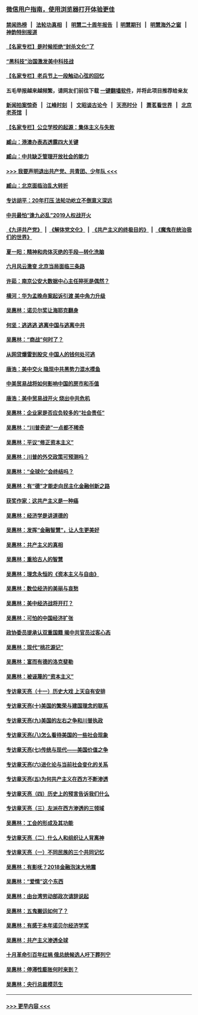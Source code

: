 ### [微信用户指南，使用浏览器打开体验更佳](https://github.com/gfw-breaker/banned-news1/blob/master/indexes/wechat-guide.md?t=0)
#### [禁闻热榜](热点新闻.md?t=0)  &nbsp;&nbsp;|&nbsp;&nbsp; [法轮功真相](https://github.com/gfw-breaker/truth/blob/master/README.md?t=0) &nbsp;&nbsp;|&nbsp;&nbsp; [明慧二十周年报告](https://github.com/gfw-breaker/mh-reports/blob/master/README.md?t=0) &nbsp;&nbsp;|&nbsp;&nbsp;[明慧期刊](https://github.com/gfw-breaker/mh-qikan) &nbsp;&nbsp;|&nbsp;&nbsp; [明慧海外之窗](https://github.com/gfw-breaker/mh-news/blob/master/README.md?t=0) &nbsp;&nbsp;|&nbsp;&nbsp; [神韵特别报道](https://github.com/gfw-breaker/mh-news/blob/master/shenyun.md?t=0)
#### [【名家专栏】是时候拒绝“封杀文化”了](../pages/nsc423/n11814093.md?t=02101222) 
#### [“黑科技”治国激发美中科技战](../pages/nsc423/n11638056.md?t=02101222) 
#### [【名家专栏】老兵节上一段触动心弦的回忆](../pages/nsc423/n11646016.md?t=02101222) 
#### 五毛举报越来越频繁，请网友们前往下载 [一键翻墙软件](https://github.com/gfw-breaker/ssr-accounts)，并将此项目推荐给亲友
#### [新闻拍案惊奇](https://github.com/gfw-breaker/banned-news1/blob/master/pages/link4.md) &nbsp;&nbsp;|&nbsp;&nbsp; [江峰时刻](https://github.com/gfw-breaker/banned-news1/blob/master/pages/link4.md) &nbsp;&nbsp;|&nbsp;&nbsp; [文昭谈古论今](https://github.com/gfw-breaker/banned-news1/blob/master/pages/link4.md) &nbsp;&nbsp;|&nbsp;&nbsp; [天亮时分](https://github.com/gfw-breaker/banned-news1/blob/master/pages/link4.md) &nbsp;&nbsp;|&nbsp;&nbsp; [萧茗看世界](https://github.com/gfw-breaker/banned-news1/blob/master/pages/link4.md) &nbsp;&nbsp;|&nbsp;&nbsp; [北京老茶馆](https://github.com/gfw-breaker/banned-news1/blob/master/pages/link4.md) &nbsp;&nbsp;|&nbsp;&nbsp; 
#### [【名家专栏】公立学校的起源：集体主义与失败](../pages/nsc423/n11601833.md?t=02101222) 
#### [臧山：港澳办表态透露四大关键](../pages/nsc423/n11421628.md?t=02101222) 
#### [臧山：中共缺乏管理开放社会的能力](../pages/nsc423/n11407457.md?t=02101222) 
#### [>>> 我要声明退出共产党、共青团、少年队 <<<](https://github.com/begood0513/goodnews/blob/master/quit/letter.md) 
#### [臧山：北京面临治乱大转折](../pages/nsc423/n11406895.md?t=02101222) 
#### [专访胡平：20年打压 法轮功屹立不倒意义深远](../pages/nsc423/n11398800.md?t=02101222) 
#### [中共最怕“逢九必乱”2019人权战开火](../pages/nsc423/n11385248.md?t=02101222) 
#### [《九评共产党》](https://github.com/begood0513/9ping.md/blob/master/README.md) &nbsp;|&nbsp; [《解体党文化》](../../../../jtdwh.md/blob/master/README.md)  &nbsp;|&nbsp; [《共产主义的终极目的》](../../../../gczydzjmd.md/blob/master/README.md) &nbsp;|&nbsp; [《魔鬼在统治我们的世界》](../../../../mgztzwmdsj.md/blob/master/README.md) 
#### [夏一阳：精神和肉体灭绝的手段—转化洗脑](../pages/nsc423/n11368250.md?t=02101222) 
#### [六月风云激变 北京当局面临三条路](../pages/nsc423/n11313668.md?t=02101222) 
#### [许茹：南京公安大数据中心主任猝死是偶然？](../pages/nsc423/n11064744.md?t=02101222) 
#### [横河：华为孟晚舟案起诉引渡 美中角力升级](../pages/nsc423/n11027230.md?t=02101222) 
#### [吴惠林：诺贝尔奖让海耶克翻身](../pages/nsc423/n10890049.md?t=02101222) 
#### [何坚：逃逃逃 逃离中国与逃离中共](../pages/nsc423/n10592891.md?t=02101222) 
#### [吴惠林：“商战”何时了？](../pages/nsc423/n10573558.md?t=02101222) 
#### [从网贷爆雷到股灾 中国人的钱何处可逃](../pages/nsc423/n10572800.md?t=02101222) 
#### [唐浩：美中交火 隐现中共黑势力混水摸鱼](../pages/nsc423/n10544040.md?t=02101222) 
#### [中美贸易战将如何影响中国的房市和币值](../pages/nsc423/n10543697.md?t=02101222) 
#### [唐浩：美中贸易战开火 烧出中共危机](../pages/nsc423/n10540126.md?t=02101222) 
#### [吴惠林：企业家是否应负较多的“社会责任”](../pages/nsc423/n10535022.md?t=02101222) 
#### [吴惠林：“川普奇迹”一点都不稀奇](../pages/nsc423/n10512808.md?t=02101222) 
#### [吴惠林：平议“修正资本主义”](../pages/nsc423/n10495724.md?t=02101222) 
#### [吴惠林：川普的外交政策可预测吗？](../pages/nsc423/n10462387.md?t=02101222) 
#### [吴惠林：“全球化”会终结吗？](../pages/nsc423/n10452838.md?t=02101222) 
#### [吴惠林：有“德”才能走向民主化金融创新之路](../pages/nsc423/n10432292.md?t=02101222) 
#### [获奖作家：这共产主义是一种癌](../pages/nsc423/n10431541.md?t=02101222) 
#### [吴惠林：经济学是讲道德的](../pages/nsc423/n10398014.md?t=02101222) 
#### [吴惠林：发挥“金融智慧”，让人生更美好](../pages/nsc423/n10375019.md?t=02101222) 
#### [吴惠林：共产主义的真相](../pages/nsc423/n10351394.md?t=02101222) 
#### [吴惠林：重拾古人的智慧](../pages/nsc423/n10337691.md?t=02101222) 
#### [吴惠林：理念永恒的《资本主义与自由》](../pages/nsc423/n10316274.md?t=02101222) 
#### [吴惠林：数位经济的美丽与哀愁](../pages/nsc423/n10292946.md?t=02101222) 
#### [吴惠林：美中经济战将开打？](../pages/nsc423/n10258825.md?t=02101222) 
#### [吴惠林：可怕的中国经济扩张](../pages/nsc423/n10219147.md?t=02101222) 
#### [政协委员提承认双重国籍 揭中共官员过客心态](../pages/nsc423/n10208809.md?t=02101222) 
#### [吴惠林：现代“桃花源记”](../pages/nsc423/n10185234.md?t=02101222) 
#### [吴惠林：富而有德的洛克斐勒](../pages/nsc423/n10142264.md?t=02101222) 
#### [吴惠林：被诬蔑的“资本主义”](../pages/nsc423/n10124816.md?t=02101222) 
#### [专访章天亮（十一）历史大戏 上天自有安排](../pages/nsc423/n10094905.md?t=02101222) 
#### [专访章天亮(十)美国的繁荣与建国理念的联系](../pages/nsc423/n10094899.md?t=02101222) 
#### [专访章天亮(九)美国的左右之争和川普执政](../pages/nsc423/n10094889.md?t=02101222) 
#### [专访章天亮(八)怎么看待美国的一些社会现象](../pages/nsc423/n10094857.md?t=02101222) 
#### [专访章天亮(七)传统与现代——美国价值之争](../pages/nsc423/n10093140.md?t=02101222) 
#### [专访章天亮(六)进化论与当前社会变化的关系](../pages/nsc423/n10092036.md?t=02101222) 
#### [专访章天亮(五)为何共产主义在西方不断渗透](../pages/nsc423/n10083620.md?t=02101222) 
#### [专访章天亮（四）历史上的预言告诉我们什么](../pages/nsc423/n10083606.md?t=02101222) 
#### [专访章天亮（三）左派在西方渗透的三领域](../pages/nsc423/n10081115.md?t=02101222) 
#### [吴惠林：工会的形成及其功能](../pages/nsc423/n10080633.md?t=02101222) 
#### [专访章天亮（二）什么人和组织让人背离神](../pages/nsc423/n10076637.md?t=02101222) 
#### [专访章天亮（一）不同民族的三个共同记忆](../pages/nsc423/n10074188.md?t=02101222) 
#### [吴惠林：有影呒？2018金融泡沫大地震](../pages/nsc423/n10040534.md?t=02101222) 
#### [吴惠林：“爱情”这个东西](../pages/nsc423/n10019423.md?t=02101222) 
#### [吴惠林：由台湾劳动部政次请辞说起](../pages/nsc423/n9979679.md?t=02101222) 
#### [吴惠林：五鬼搬运如何了？](../pages/nsc423/n9925338.md?t=02101222) 
#### [吴惠林：有感于本年诺贝尔经济学奖](../pages/nsc423/n9871883.md?t=02101222) 
#### [吴惠林：共产主义渗透全球](../pages/nsc423/n9812748.md?t=02101222) 
#### [十月革命引百年红祸 俄总统候选人吁下葬列宁](../pages/nsc423/n9810182.md?t=02101222) 
#### [吴惠林：停滞性膨胀何时来到？](../pages/nsc423/n9764136.md?t=02101222) 
#### [吴惠林：央行总裁模范生](../pages/nsc423/n9728134.md?t=02101222) 

----
#### [ >>> 更早内容 <<< ](../indexes/nsc423-earlier.md)
